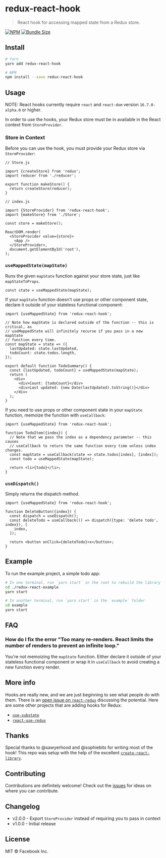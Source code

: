 # redux-react-hook

> React hook for accessing mapped state from a Redux store.

[![NPM](https://img.shields.io/npm/v/redux-react-hook.svg)](https://www.npmjs.com/package/redux-react-hook)
[![Bundle Size](https://badgen.net/bundlephobia/minzip/redux-react-hook)](https://bundlephobia.com/result?p=redux-react-hook)

## Install

```bash
# Yarn
yarn add redux-react-hook

# NPM
npm install --save redux-react-hook
```

## Usage

NOTE: React hooks currently require `react` and `react-dom` version `16.7.0-alpha.0` or higher.

In order to use the hooks, your Redux store must be in available in the React context from `StoreProvider`.

### Store in Context

Before you can use the hook, you must provide your Redux store via `StoreProvider`:

```tsx
// Store.js

import {createStore} from 'redux';
import reducer from './reducer';

export function makeStore() {
  return createStore(reducer);
}
```

```tsx
// index.js

import {StoreProvider} from 'redux-react-hook';
import {makeStore} from './Store';

const store = makeStore();

ReactDOM.render(
  <StoreProvider value={store}>
    <App />
  </StoreProvider>,
  document.getElementById('root'),
);
```

### `useMappedState(mapState)`

Runs the given `mapState` function against your store state, just like
`mapStateToProps`.

```tsx
const state = useMappedState(mapState);
```

If your `mapState` function doesn't use props or other component state,
declare it outside of your stateless functional component:

```tsx
import {useMappedState} from 'redux-react-hook';

// Note how mapState is declared outside of the function -- this is critical, as
// useMappedState will infinitely recurse if you pass in a new mapState
// function every time.
const mapState = state => ({
  lastUpdated: state.lastUpdated,
  todoCount: state.todos.length,
});

export default function TodoSummary() {
  const {lastUpdated, todoCount} = useMappedState(mapState);
  return (
    <div>
      <div>Count: {todoCount}</div>
      <div>Last updated: {new Date(lastUpdated).toString()}</div>
    </div>
  );
}
```

If you need to use props or other component state in your `mapState` function,
memoize the function with `useCallback`:

```tsx
import {useMappedState} from 'redux-react-hook';

function TodoItem({index}) {
  // Note that we pass the index as a dependency parameter -- this causes
  // useCallback to return the same function every time unless index changes.
  const mapState = useCallback(state => state.todos[index], [index]);
  const todo = useMappedState(mapState);

  return <li>{todo}</li>;
}
```

### `useDispatch()`

Simply returns the dispatch method.

```tsx
import {useMappedState} from 'redux-react-hook';

function DeleteButton({index}) {
  const dispatch = useDispatch();
  const deleteTodo = useCallback(() => dispatch({type: 'delete todo', index}), [
    index,
  ]);

  return <button onClick={deleteTodo}>x</button>;
}
```

## Example

To run the example project, a simple todo app:

```bash
# In one terminal, run `yarn start` in the root to rebuild the library itself
cd ./redux-react-example
yarn start

# In another terminal, run `yarn start` in the `example` folder
cd example
yarn start
```

## FAQ

### How do I fix the error "Too many re-renders. React limits the number of renders to prevent an infinite loop."

You're not memoizing the `mapState` function. Either declare it outside of your
stateless functional component or wrap it in `useCallback` to avoid creating a
new function every render.

## More info

Hooks are really new, and we are just beginning to see what people do with them. There is an [open issue on `react-redux`](https://github.com/reduxjs/react-redux/issues/1063) discussing the potential. Here are some other projects that are adding hooks for Redux:

- [`use-substate`](https://github.com/philipp-spiess/use-substate)
- [`react-use-redux`](https://github.com/martynaskadisa/react-use-redux)

## Thanks

Special thanks to @sawyerhood and @sophiebits for writing most of the hook! This repo was setup with the help of the excellent [`create-react-library`](https://www.npmjs.com/package/create-react-library).

## Contributing

Contributions are definitely welcome! Check out the [issues](https://github.com/ianobermiller/redux-react-hook/issues)
for ideas on where you can contribute.

## Changelog

- v2.0.0 - Export `StoreProvider` instead of requiring you to pass in context
- v1.0.0 - Initial release

## License

MIT © Facebook Inc.
